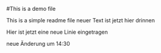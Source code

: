 
#This is a demo file 

This is a simple readme file 
neuer Text ist jetzt hier drinnen

Hier ist jetzt eine neue Linie eingetragen

neue Änderung um 14:30
